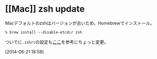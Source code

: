 # [[Mac]] zsh update

Macデフォルトのzshはバージョンが古いため，Homebrewでインストール。

	% brew install --disable-etcdir zsh

ついでに`.zshrc`の設定も[ここ](http://www.slideshare.net/tetutaro/zsh-20923001)を参考にちょっと変更。

[2014-06-21 18:58] 

